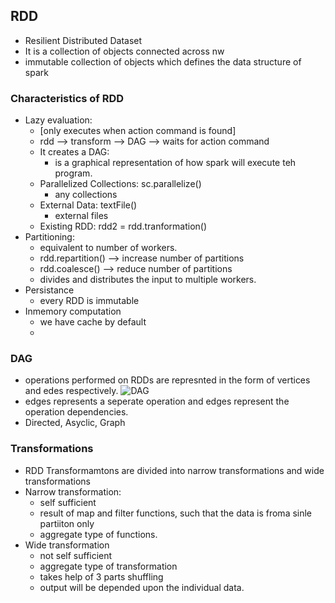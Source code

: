 ## RDD

- Resilient Distributed Dataset
- It is a collection of objects connected across nw
- immutable collection of objects which defines the data structure of spark
  
### Characteristics of RDD
- Lazy evaluation:
  - [only executes when action command is found]
  - rdd --> transform --> DAG --> waits for action command
  - It creates a DAG:
    - is a graphical representation of how spark will execute teh program.
  - Parallelized Collections: sc.parallelize()
    - any collections
  - External Data: textFile()
    - external files
  - Existing RDD: rdd2 = rdd.tranformation()
- Partitioning:
  - equivalent to number of workers. 
  - rdd.repartition() --> increase number of partitions
  - rdd.coalesce() --> reduce number of partitions
  - divides and distributes the input to multiple workers. 
- Persistance
  - every RDD is immutable
- Inmemory computation
  -  we have cache by default
  -  
### DAG
- operations performed on RDDs are represnted in the form of vertices and edes respectively.
![DAG](https://techvidvan.com/tutorials/wp-content/uploads/sites/2/2019/11/DAG-Visualisation-01.jpg)
- edges represents a seperate operation and edges represent the operation dependencies.
- Directed, Asyclic, Graph
### Transformations
- RDD Transformamtons are divided into narrow transformations and wide transformations 
- Narrow transformation: 
  - self sufficient
  - result of map and filter functions, such that the data is froma sinle partiiton only
  - aggregate type of functions.
- Wide transformation
  - not self sufficient
  - aggregate type of transformation
  - takes help of 3 parts shuffling
  - output will be depended upon the individual data.